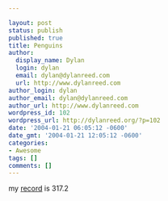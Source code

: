 ```yaml
---

layout: post
status: publish
published: true
title: Penguins
author:
  display_name: Dylan
  login: dylan
  email: dylan@dylanreed.com
  url: http://www.dylanreed.com
author_login: dylan
author_email: dylan@dylanreed.com
author_url: http://www.dylanreed.com
wordpress_id: 102
wordpress_url: http://dylanreed.org/?p=102
date: '2004-01-21 06:05:12 -0600'
date_gmt: '2004-01-21 12:05:12 -0600'
categories:
- Awesome
tags: []
comments: []
---
```


my [record][1] is 317.2

   [1]: http://nata2.info/humor/flash/yeti_baseball.swf

